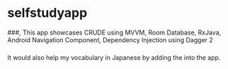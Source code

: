 # selfstudyapp

###, 
This app showcases CRUDE using MVVM, Room Database, RxJava, Android Navigation Component, Dependency Injection using Dagger 2


###
It would also help my vocabulary in Japanese by adding the into the app.
